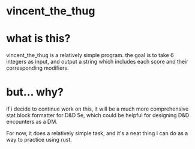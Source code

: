 # vincent_the_thug

# what is this?
vincent_the_thug is a relatively simple program. the goal is to take 6
integers as input, and output a string which includes each score and their
corresponding modifiers.

# but... why?
if i decide to continue work on this, it will be a much more comprehensive
stat block formatter for D&D 5e, which could be helpful for designing D&D
encounters as a DM.

For now, it does a relatively simple task, and it's a neat thing I can do as a
way to practice using rust.
